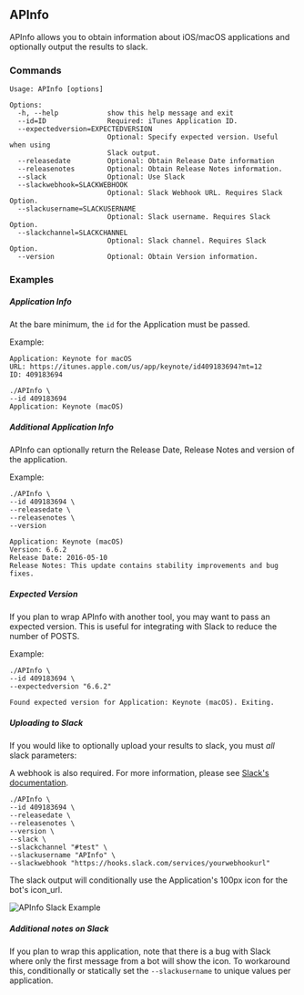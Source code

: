 ## APInfo

APInfo allows you to obtain information about iOS/macOS applications and optionally output the results to slack.

### Commands
```
Usage: APInfo [options]

Options:
  -h, --help            show this help message and exit
  --id=ID               Required: iTunes Application ID.
  --expectedversion=EXPECTEDVERSION
                        Optional: Specify expected version. Useful when using
                        Slack output.
  --releasedate         Optional: Obtain Release Date information
  --releasenotes        Optional: Obtain Release Notes information.
  --slack               Optional: Use Slack
  --slackwebhook=SLACKWEBHOOK
                        Optional: Slack Webhook URL. Requires Slack Option.
  --slackusername=SLACKUSERNAME
                        Optional: Slack username. Requires Slack Option.
  --slackchannel=SLACKCHANNEL
                        Optional: Slack channel. Requires Slack Option.
  --version             Optional: Obtain Version information.
```
### Examples
##### Application Info
At the bare minimum, the `id` for the Application must be passed.

Example:
```
Application: Keynote for macOS
URL: https://itunes.apple.com/us/app/keynote/id409183694?mt=12
ID: 409183694

./APInfo \
--id 409183694
Application: Keynote (macOS)
```

##### Additional Application Info
APInfo can optionally return the Release Date, Release Notes and version of the application.

Example:
```
./APInfo \
--id 409183694 \
--releasedate \
--releasenotes \
--version

Application: Keynote (macOS)
Version: 6.6.2
Release Date: 2016-05-10
Release Notes: This update contains stability improvements and bug fixes.
```
##### Expected Version
If you plan to wrap APInfo with another tool, you may want to pass an expected version. This is useful for integrating with Slack to reduce the number of POSTS.

Example:
```
./APInfo \
--id 409183694 \
--expectedversion "6.6.2"

Found expected version for Application: Keynote (macOS). Exiting.
```

##### Uploading to Slack
If you would like to optionally upload your results to slack, you must _all_ slack parameters:

A webhook is also required. For more information, please see [Slack's documentation](https://api.slack.com/incoming-webhooks).
```
./APInfo \
--id 409183694 \
--releasedate \
--releasenotes \
--version \
--slack \
--slackchannel "#test" \
--slackusername "APInfo" \
--slackwebhook "https://hooks.slack.com/services/yourwebhookurl"
```

The slack output will conditionally use the Application's 100px icon for the bot's icon_url.

![APInfo Slack Example](https://github.com/erikng/scripts/raw/master/AppInfo/APInfo.png)

##### Additional notes on Slack
If you plan to wrap this application, note that there is a bug with Slack where only the first message from a bot will show the icon. To workaround this, conditionally or statically set the `--slackusername` to unique values per application.
